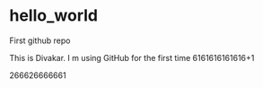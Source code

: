 # hello_world
First github repo

This is Divakar. I m using GitHub for the first time
6161616161616+1



266626666661
